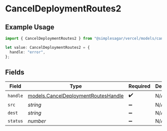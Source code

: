# CancelDeploymentRoutes2

## Example Usage

```typescript
import { CancelDeploymentRoutes2 } from "@simplesagar/vercel/models/canceldeploymentop.js";

let value: CancelDeploymentRoutes2 = {
  handle: "error",
};
```

## Fields

| Field                                                                            | Type                                                                             | Required                                                                         | Description                                                                      |
| -------------------------------------------------------------------------------- | -------------------------------------------------------------------------------- | -------------------------------------------------------------------------------- | -------------------------------------------------------------------------------- |
| `handle`                                                                         | [models.CancelDeploymentRoutesHandle](../models/canceldeploymentrouteshandle.md) | :heavy_check_mark:                                                               | N/A                                                                              |
| `src`                                                                            | *string*                                                                         | :heavy_minus_sign:                                                               | N/A                                                                              |
| `dest`                                                                           | *string*                                                                         | :heavy_minus_sign:                                                               | N/A                                                                              |
| `status`                                                                         | *number*                                                                         | :heavy_minus_sign:                                                               | N/A                                                                              |